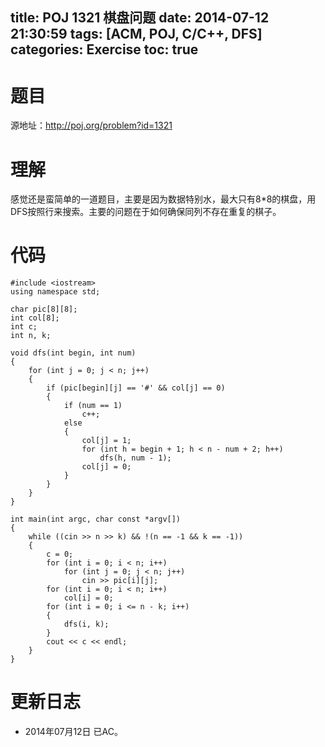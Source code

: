 ﻿title: POJ 1321 棋盘问题
date: 2014-07-12 21:30:59
tags: [ACM, POJ, C/C++, DFS]
categories: Exercise
toc: true
---
# 题目
源地址：http://poj.org/problem?id=1321

# 理解
感觉还是蛮简单的一道题目，主要是因为数据特别水，最大只有8*8的棋盘，用DFS按照行来搜索。主要的问题在于如何确保同列不存在重复的棋子。

<!-- more -->

# 代码
```
#include <iostream>
using namespace std;

char pic[8][8];
int col[8];
int c;
int n, k;

void dfs(int begin, int num)
{
    for (int j = 0; j < n; j++)
    {
        if (pic[begin][j] == '#' && col[j] == 0)
        {
            if (num == 1)
                c++;
            else
            {
                col[j] = 1;
                for (int h = begin + 1; h < n - num + 2; h++)
                    dfs(h, num - 1);
                col[j] = 0;
            }
        }
    }
}

int main(int argc, char const *argv[])
{
    while ((cin >> n >> k) && !(n == -1 && k == -1))
    {
        c = 0;
        for (int i = 0; i < n; i++)
            for (int j = 0; j < n; j++)
                cin >> pic[i][j];
        for (int i = 0; i < n; i++)
            col[i] = 0;
        for (int i = 0; i <= n - k; i++)
        {
            dfs(i, k);
        }
        cout << c << endl;
    }
}
```

# 更新日志
- 2014年07月12日 已AC。